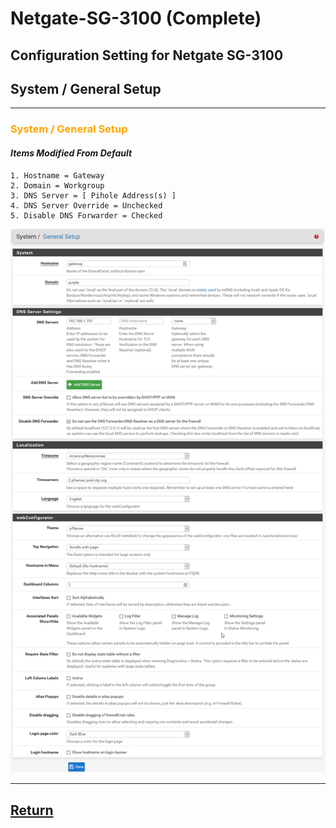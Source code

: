 # Netgate-SG-3100 (Complete)

## Configuration Setting for Netgate SG-3100

## **System / General Setup**

---

### <span style="color:Orange">System / General Setup</span>

#### *Items Modified From Default*

    1. Hostname = Gateway
    2. Domain = Workgroup
    3. DNS Server = [ Pihole Address(s) ]
    4. DNS Server Override = Unchecked
    5. Disable DNS Forwarder = Checked

![SG-3100 System / General Setup](images/System-General-Setup.png)

---

## [Return](../README.md)
